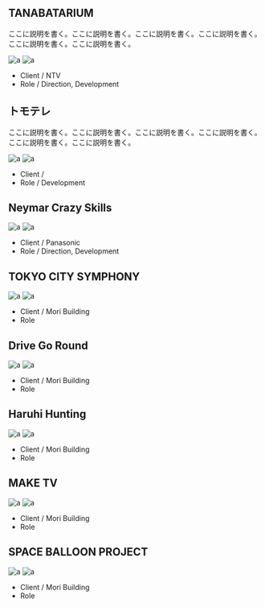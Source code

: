 
## TANABATARIUM

ここに説明を書く。ここに説明を書く。ここに説明を書く。ここに説明を書く。
ここに説明を書く。ここに説明を書く。

![a](./tanabata/01.jpg)
![a](./tanabata/01.jpg)

* Client / NTV
* Role / Direction, Development

## トモテレ

ここに説明を書く。ここに説明を書く。ここに説明を書く。ここに説明を書く。
ここに説明を書く。ここに説明を書く。


![a](./tanabata/01.jpg)
![a](./tanabata/01.jpg)

* Client / 
* Role / Development

## Neymar Crazy Skills

![a](./neymar/01.jpg)
![a](./neymar/02.jpg)

* Client / Panasonic 
* Role / Direction, Development

## TOKYO CITY SYMPHONY

![a](./tcs/01.jpg)
![a](./tcs/02.jpg)

* Client / Mori Building
* Role 

## Drive Go Round

![a](./drive/01.jpg)
![a](./drive/02.jpg)

* Client / Mori Building
* Role 

## Haruhi Hunting

![a](./haruhi/01.jpg)
![a](./haruhi/02.jpg)

* Client / Mori Building
* Role 

## MAKE TV

![a](./tanabata/01.jpg)
![a](./tanabata/01.jpg)

* Client / Mori Building
* Role 

## SPACE BALLOON PROJECT

![a](./tanabata/01.jpg)
![a](./tanabata/01.jpg)

* Client / Mori Building
* Role 

